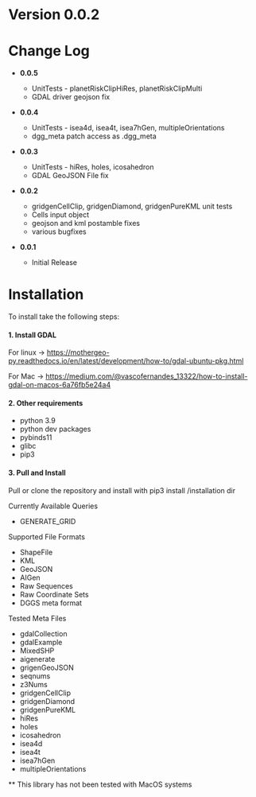 # Version 0.0.2
# Change Log

- **0.0.5**
  - UnitTests - planetRiskClipHiRes, planetRiskClipMulti
  - GDAL driver geojson fix

- **0.0.4**
  - UnitTests - isea4d, isea4t, isea7hGen, multipleOrientations
  - dgg_meta patch access as <query>.dgg_meta 

- **0.0.3**
  - UnitTests - hiRes, holes, icosahedron
  - GDAL GeoJSON File fix

- **0.0.2**
    - gridgenCellClip, gridgenDiamond, gridgenPureKML unit tests
    - Cells input object
    - geojson and kml postamble fixes
    - various bugfixes


- **0.0.1** 
  - Initial Release


# Installation

To install take the following steps:

#### 1. Install GDAL
For linux -> https://mothergeo-py.readthedocs.io/en/latest/development/how-to/gdal-ubuntu-pkg.html

For Mac -> https://medium.com/@vascofernandes_13322/how-to-install-gdal-on-macos-6a76fb5e24a4

#### 2. Other requirements

- python 3.9 
- python dev packages
- pybinds11
- glibc
- pip3

#### 3. Pull and Install
Pull or clone the repository and install with pip3 install /installation dir


Currently Available Queries

- GENERATE_GRID

Supported File Formats
- ShapeFile
- KML
- GeoJSON
- AIGen
- Raw Sequences
- Raw Coordinate Sets
- DGGS meta format

Tested Meta Files
- gdalCollection
- gdalExample
- MixedSHP
- aigenerate
- grigenGeoJSON
- seqnums
- z3Nums
- gridgenCellClip
- gridgenDiamond
- gridgenPureKML
- hiRes
- holes
- icosahedron
- isea4d
- isea4t
- isea7hGen
- multipleOrientations

** This library has not been tested with MacOS systems